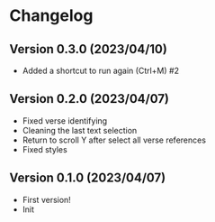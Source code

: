 # Changelog

## Version 0.3.0 (2023/04/10)

- Added a shortcut to run again (Ctrl+M) #2

## Version 0.2.0 (2023/04/07)

- Fixed verse identifying
- Cleaning the last text selection
- Return to scroll Y after select all verse references
- Fixed styles

## Version 0.1.0 (2023/04/07)

- First version!
- Init
